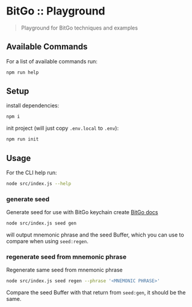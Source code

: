 BitGo :: Playground
===

> Playground for BitGo techniques and examples

Available Commands
---

For a list of available commands run:
```bash
npm run help
```

Setup
---

install dependencies:
```bash
npm i
```

init project (will just copy ``.env.local`` to ``.env``):
```bash
npm run init
```

Usage
---

For the CLI help run:
```bash
node src/index.js --help
```

### generate seed

Generate seed for use with BitGo keychain create
[BitGo docs](https://www.bitgo.com/api/v2/?javascript#create-keychain)

```bash
node src/index.js seed gen
```

will output mnemonic phrase and the seed Buffer, which you can use to compare when using ``seed:regen``.


### regenerate seed from mnemonic phrase

Regenerate same seed from mnemonic phrase

```bash
node src/index.js seed regen --phrase '<MNEMONIC PHRASE>'
```

Compare the seed Buffer with that return from ``seed:gen``, it should be the same.
